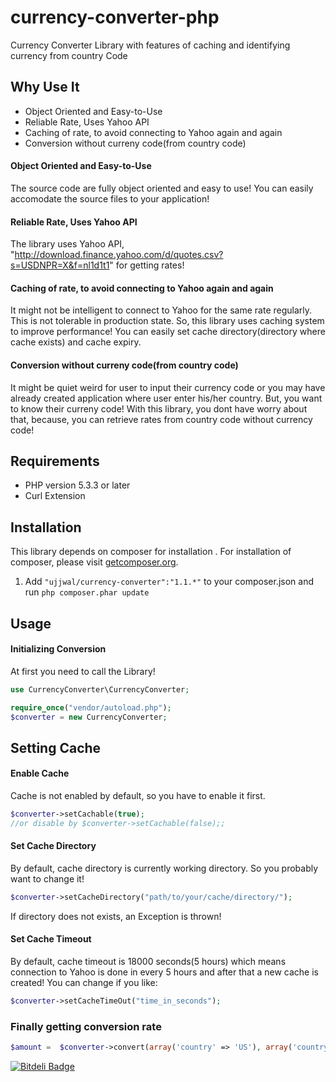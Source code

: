 currency-converter-php
======================

Currency Converter Library with features of caching and identifying currency from country Code

## Why Use It

* Object Oriented and Easy-to-Use
* Reliable Rate, Uses Yahoo API
* Caching of rate, to avoid connecting to Yahoo again and again
* Conversion without curreny code(from country code)


#### Object Oriented and Easy-to-Use
The source code  are fully object oriented and easy to use! You can easily accomodate the source files to your application! 


#### Reliable Rate, Uses Yahoo API
The library uses Yahoo API, "http://download.finance.yahoo.com/d/quotes.csv?s=USDNPR=X&f=nl1d1t1" for getting rates!


#### Caching of rate, to avoid connecting to Yahoo again and again
It might not be intelligent to connect to Yahoo for the same rate regularly. This is not tolerable in production state.
So, this library uses caching system to improve performance! You can easily set cache directory(directory where cache exists) and cache expiry.


#### Conversion without curreny code(from country code)
It might be quiet weird for user to input their currency code or you may have already created application where user enter his/her country. But, you want to know their curreny code!
With this library, you dont have worry about that, because, you can retrieve rates from country code without currency code!


## Requirements

* PHP version 5.3.3 or later
* Curl Extension

## Installation
This library depends on composer for installation . For installation of composer, please visit [getcomposer.org](getcomposer.org). 

1. Add `"ujjwal/currency-converter":"1.1.*"` to your composer.json and run `php composer.phar update`

## Usage

#### Initializing Conversion
At first you need to call the Library!
```php
use CurrencyConverter\CurrencyConverter;

require_once("vendor/autoload.php");
$converter = new CurrencyConverter;
```


## Setting Cache

#### Enable Cache
Cache is not enabled by default, so you have to enable it first.
```php
$converter->setCachable(true);
//or disable by $converter->setCachable(false);;
```
#### Set Cache Directory
By default, cache directory is currently working directory. So you probably want to change it!
```php
$converter->setCacheDirectory("path/to/your/cache/directory/");
```
If directory does not exists, an Exception is thrown!

#### Set Cache Timeout
By default, cache timeout is 18000 seconds(5 hours) which means connection to Yahoo is done in every 5 hours and after that a new cache is created!
You can change if you like: 
```php
$converter->setCacheTimeOut("time_in_seconds");
```

### Finally getting conversion rate
```php
$amount =  $converter->convert(array('country' => 'US'), array('country' => 'NP'), $amount);// $amount is optional and defaults to 1
```



[![Bitdeli Badge](https://d2weczhvl823v0.cloudfront.net/ojhaujjwal/currency-converter-php/trend.png)](https://bitdeli.com/free "Bitdeli Badge")

